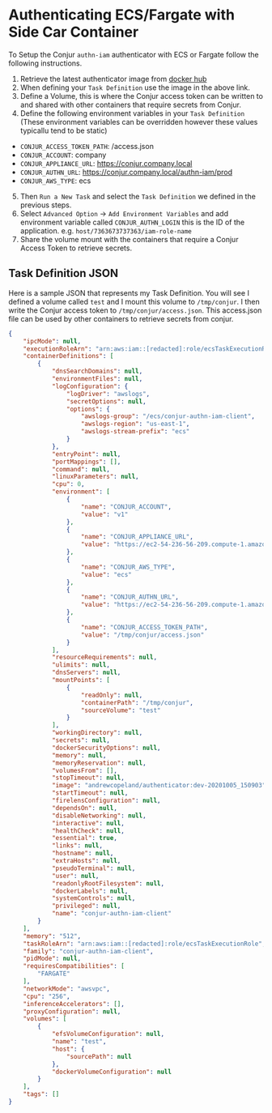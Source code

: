 # Authenticating ECS/Fargate with Side Car Container
To Setup the Conjur `authn-iam` authenticator with ECS or Fargate follow the following instructions.

1. Retrieve the latest authenticator image from [docker hub](https://hub.docker.com/r/andrewcopeland/authenticator)
2. When defining your `Task Definition` use the image in the above link.
3. Define a Volume, this is where the Conjur access token can be written to and shared with other containers that require secrets from Conjur.
4. Define the following environment variables in your `Task Definition` (These environment variables can be overridden however these values typicallu tend to be static)
  - `CONJUR_ACCESS_TOKEN_PATH`: <path to volume mount>/access.json
  - `CONJUR_ACCOUNT`: company
  - `CONJUR_APPLIANCE_URL`: https://conjur.company.local
  - `CONJUR_AUTHN_URL`: https://conjur.company.local/authn-iam/prod
  - `CONJUR_AWS_TYPE`: ecs
5. Then `Run a New Task` and select the `Task Definition` we defined in the previous steps.
6. Select `Advanced Option` -> `Add Environment Variables` and add environment variable called `CONJUR_AUTHN_LOGIN` this is the ID of the application. e.g. `host/7363673737363/iam-role-name`
9. Share the volume mount with the containers that require a Conjur Access Token to retrieve secrets.


## Task Definition JSON
Here is a sample JSON that represents my Task Definition. You will see I defined a volume called `test` and I mount this volume to `/tmp/conjur`. I then write the Conjur access token to `/tmp/conjur/access.json`. This access.json file can be used by other containers to retrieve secrets from conjur.
```json
{
    "ipcMode": null,
    "executionRoleArn": "arn:aws:iam::[redacted]:role/ecsTaskExecutionRole",
    "containerDefinitions": [
        {
            "dnsSearchDomains": null,
            "environmentFiles": null,
            "logConfiguration": {
                "logDriver": "awslogs",
                "secretOptions": null,
                "options": {
                    "awslogs-group": "/ecs/conjur-authn-iam-client",
                    "awslogs-region": "us-east-1",
                    "awslogs-stream-prefix": "ecs"
                }
            },
            "entryPoint": null,
            "portMappings": [],
            "command": null,
            "linuxParameters": null,
            "cpu": 0,
            "environment": [
                {
                    "name": "CONJUR_ACCOUNT",
                    "value": "v1"
                },
                {
                    "name": "CONJUR_APPLIANCE_URL",
                    "value": "https://ec2-54-236-56-209.compute-1.amazonaws.com"
                },
                {
                    "name": "CONJUR_AWS_TYPE",
                    "value": "ecs"
                },
                {
                    "name": "CONJUR_AUTHN_URL",
                    "value": "https://ec2-54-236-56-209.compute-1.amazonaws.com/authn-iam/global"
                },
                {
                    "name": "CONJUR_ACCESS_TOKEN_PATH",
                    "value": "/tmp/conjur/access.json"
                }
            ],
            "resourceRequirements": null,
            "ulimits": null,
            "dnsServers": null,
            "mountPoints": [
                {
                    "readOnly": null,
                    "containerPath": "/tmp/conjur",
                    "sourceVolume": "test"
                }
            ],
            "workingDirectory": null,
            "secrets": null,
            "dockerSecurityOptions": null,
            "memory": null,
            "memoryReservation": null,
            "volumesFrom": [],
            "stopTimeout": null,
            "image": "andrewcopeland/authenticator:dev-20201005_150903",
            "startTimeout": null,
            "firelensConfiguration": null,
            "dependsOn": null,
            "disableNetworking": null,
            "interactive": null,
            "healthCheck": null,
            "essential": true,
            "links": null,
            "hostname": null,
            "extraHosts": null,
            "pseudoTerminal": null,
            "user": null,
            "readonlyRootFilesystem": null,
            "dockerLabels": null,
            "systemControls": null,
            "privileged": null,
            "name": "conjur-authn-iam-client"
        }
    ],
    "memory": "512",
    "taskRoleArn": "arn:aws:iam::[redacted]:role/ecsTaskExecutionRole",
    "family": "conjur-authn-iam-client",
    "pidMode": null,
    "requiresCompatibilities": [
        "FARGATE"
    ],
    "networkMode": "awsvpc",
    "cpu": "256",
    "inferenceAccelerators": [],
    "proxyConfiguration": null,
    "volumes": [
        {
            "efsVolumeConfiguration": null,
            "name": "test",
            "host": {
                "sourcePath": null
            },
            "dockerVolumeConfiguration": null
        }
    ],
    "tags": []
}
```
